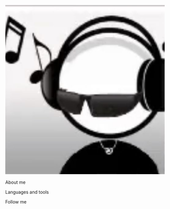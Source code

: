 ![Header](https://github.com/splitmyneck/splitmyneck/blob/main/2dc8308e3a604ebe808006e77f35b11d.jpg)

About me

Languages and tools

Follow me